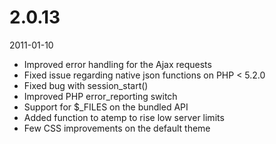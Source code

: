 # 2.0.13

2011-01-10

- Improved error handling for the Ajax requests
- Fixed issue regarding native json functions on PHP < 5.2.0
- Fixed bug with session_start()
- Improved PHP error_reporting switch
- Support for $_FILES on the bundled API
- Added function to atemp to rise low server limits
- Few CSS improvements on the default theme
